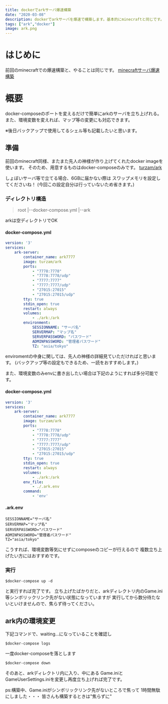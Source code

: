 ```yaml
---
title: dockerでarkサーバ爆速構築
date: "2020-03-08"
description: dockerでarkサーバを爆速で構築します。基本的にminecraftと同じです。
tags: ["ark","docker"]
image: ark.png
---
```


# はじめに

前回のminecraftでの爆速構築と、やることは同じです。
[minecraftサーバ爆速構築](https://takap.net/minecraft_docker/)


# 概要
docker-composeのポートを変えるだけで簡単にarkのサーバを立ち上げれる。
また、環境変数を変えれば、マップ等の変更にも対応できます。

※後日バックアップで使用してるシェル等も記載したいと思います。



## 準備
前回のminecraft同様、またまた先人の神様が作り上げてくれたdocker imageを使います。
そのため、用意するものはdocker-composeのみです。
[turzam/ark](https://hub.docker.com/r/turzam/ark)


しょぼいサーバ等で立てる場合、6GBに届かない際は
スワップメモリを設定してくださいね！
(今回この設定自分は行っていないため省きます。)

### ディレクトリ構造
>root
>|--docker-compose.yml
>|--ark

arkは空ディレクトリでOK


#### docker-compose.yml
```yml
version: '3'
services:
    ark-server:
        container_name: ark7777
        image: turzam/ark
        ports:
            - "7778:7778"
            - "7778:7778/udp"
            - "7777:7777"
            - "7777:7777/udp"
            - "27015:27015"
            - "27015:27015/udp"
        tty: true
        stdin_open: true
        restart: always
        volumes:
            - ./ark:/ark
        environment:
            SESSIONNAME: "サーバ名"
            SERVERMAP: "マップ名"
            SERVERPASSWORD: "パスワード"
            ADMINPASSWORD: "管理者パスワード"
            TZ: "asia/tokyo"
```
enviromentの中身に関しては、先人の神様の詳細見ていただければと思います。
(バックアップ等の設定もできるため、一読をおすすめします。)



また、環境変数のみenvに書き出したい場合は下記のようにすれば多分可能です。

#### docker-compose.yml
```yml
version: '3'
services:
    ark-server:
        container_name: ark7777
        image: turzam/ark
        ports:
            - "7778:7778"
            - "7778:7778/udp"
            - "7777:7777"
            - "7777:7777/udp"
            - "27015:27015"
            - "27015:27015/udp"
        tty: true
        stdin_open: true
        restart: always
        volumes:
            - ./ark:/ark
        env_file:
            - ./.ark.env
        command:
            - 'env'
```
#### .ark.env
```
SESSIONNAME="サーバ名"
SERVERMAP="マップ名"
SERVERPASSWORD="パスワード"
ADMINPASSWORD="管理者パスワード"
TZ="asia/tokyo"
```

こうすれば、環境変数等気にせずにcomposeのコピーが行えるので
複数立ち上げたい方にはおすすめです。



### 実行
```shell
$docker-compose up -d
```

と実行すれば完了です。
立ち上げたばかりだと、arkディレクトリ内のGame.ini等シンボリックリンク先がない状態になっていますが
実行してから数分待たないといけませんので、焦らず待ってください。



## ark内の環境変更

下記コマンドで、waiting...になっていることを確認し
```shell
$docker-compose logs
```

一度docker-composeを落とします
```shell
$docker-compose down
```

そのあと、arkディレクトリ内に入り、中にある
Game.iniとGameUserSettings.iniを変更し再度立ち上げれば完了です。






ps:構築中、Game.iniがシンボリックリンク先がないところで焦って
1時間無駄にしました・・・
皆さんも構築するときは"焦らずに"
